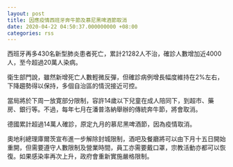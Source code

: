 ```yaml
---
layout: post
title: 因應疫情西班牙奔牛節及慕尼黑啤酒節取消
date: 2020-04-22 04:50:37.000000000 +08:00
categories: rss
---
```


西班牙再多430名新型肺炎患者死亡，累計21282人不治，確診人數增加近4000人，至今超過20萬人染病。

衛生部門說，雖然新增死亡人數輕微反彈，但確診病例增長幅度維持在2%左右，下降趨勢得以保持，多個自治區的情況接近可控。

當局將於下周一放寛部分限制，容許14歲以下兒童在成人陪同下，到超市、藥房、銀行等。不過，每年七月在潘普洛納舉辦的傳統奔牛節，將會取消。

德國累計超過14萬人確診，原定九月的慕尼黑啤酒節，因為疫情取消。

奧地利總理庫爾茨宣布進一步解除封城限制，酒吧及餐廳將可以由下月十五日開始重開，但需要遵守人數限制及營業時間，員工亦需要戴口罩，宗教活動亦都可以恢復。如果感染率再次上升，政府會重新實施嚴格限制。
